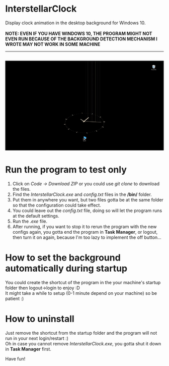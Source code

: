 # InterstellarClock
Display clock animation in the desktop background for Windows 10.
<br>
<br>**NOTE: EVEN IF YOU HAVE WINDOWS 10, THE PROGRAM MIGHT NOT EVEN RUN BECAUSE OF THE BACKGROUND DETECTION MECHANISM I WROTE MAY NOT WORK IN SOME MACHINE**
<br>

---
![](interstellarclock.gif)
---

# Run the program to test only
1. Click on _Code -> Download ZIP_ or you could use _git clone_ to download the files.
2. Find the _InterstellarClock.exe_ and _config.txt_ files in the **/bin/** folder.
3. Put them in anywhere you want, but two files gotta be at the same folder so that the configuration could take effect.
4. You could leave out the _config.txt_ file, doing so will let the program runs at the default settings.
5. Run the _.exe_ file. 
6. After running, if you want to stop it to rerun the program with the new configs again, you gotta end the program in **Task Manager**, or logout, then turn it on again, because I'm too lazy to implement the off button...

# How to set the background automatically during startup
You could create the shortcut of the program in the your machine's startup folder then logout->login to enjoy :D
<br>It might take a while to setup (0-1 minute depend on your machine) so be patient :)

# How to uninstall
Just remove the shortcut from the startup folder and the program will not run in your next login/restart :)
<br>Oh in case you cannot remove _InterstellarClock.exe_, you gotta shut it down in **Task Manager** first.

Have fun!